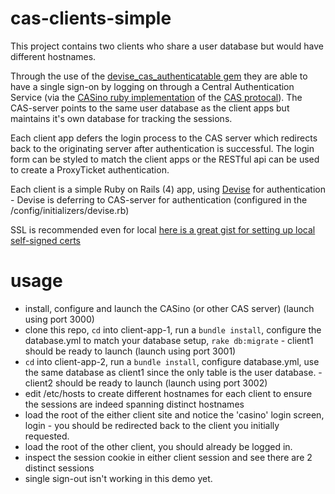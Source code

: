 cas-clients-simple
==================

This project contains two clients who share a user database but would have different hostnames.  

Through the use of the [devise_cas_authenticatable gem](https://github.com/nbudin/devise_cas_authenticatable) they are able to have a single sign-on by logging on through a Central Authentication Service (via the [CASino ruby implementation](http://casino.rbcas.com) of the [CAS protocal](http://www.jasig.org/cas)).  The CAS-server points to the same user database as the client apps but maintains it's own database for tracking the sessions.  

Each client app defers the login process to the CAS server which redirects back to the originating server after authentication is successful.  The login form can be styled to match the client apps or the RESTful api can be used to create a ProxyTicket authentication.

Each client is a simple Ruby on Rails (4) app, using [Devise](https://github.com/plataformatec/devise) for authentication - Devise is deferring to CAS-server for authentication (configured in the /config/initializers/devise.rb)

SSL is recommended even for local [here is a great gist for setting up local self-signed certs](https://gist.github.com/trcarden/3295935)  

usage
=====
- install, configure and launch the CASino (or other CAS server) (launch using port 3000)
- clone this repo, `cd` into client-app-1, run a `bundle install`, configure the database.yml to match your database setup, `rake db:migrate` - client1 should be ready to launch (launch using port 3001)
- `cd` into client-app-2, run a `bundle install`, configure database.yml, use the same database as client1 since the only table is the user database. - client2 should be ready to launch (launch using port 3002)
- edit /etc/hosts to create different hostnames for each client to ensure the sessions are indeed spanning distinct hostnames
- load the root of the either client site and notice the 'casino' login screen, login - you should be redirected back to the client you initially requested.
- load the root of the other client, you should already be logged in.
- inspect the session cookie in either client session and see there are 2 distinct sessions
- single sign-out isn't working in this demo yet.
